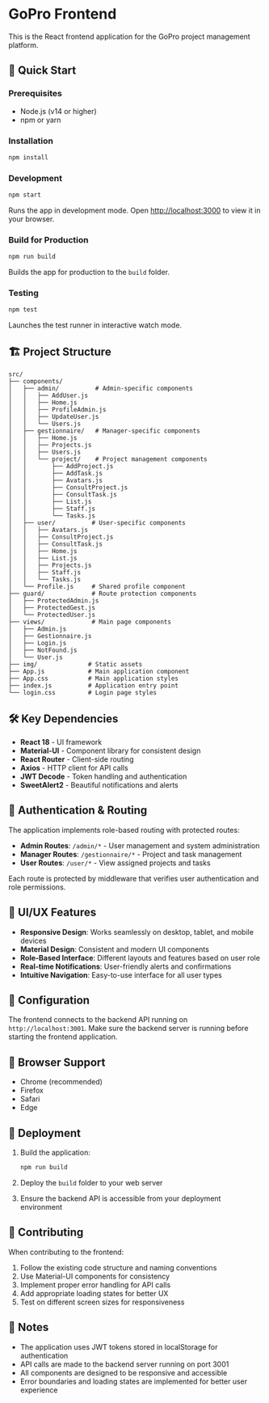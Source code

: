 # GoPro Frontend

This is the React frontend application for the GoPro project management platform.

## 🚀 Quick Start

### Prerequisites
- Node.js (v14 or higher)
- npm or yarn

### Installation
```bash
npm install
```

### Development
```bash
npm start
```
Runs the app in development mode. Open [http://localhost:3000](http://localhost:3000) to view it in your browser.

### Build for Production
```bash
npm run build
```
Builds the app for production to the `build` folder.

### Testing
```bash
npm test
```
Launches the test runner in interactive watch mode.

## 🏗️ Project Structure

```
src/
├── components/
│   ├── admin/          # Admin-specific components
│   │   ├── AddUser.js
│   │   ├── Home.js
│   │   ├── ProfileAdmin.js
│   │   ├── UpdateUser.js
│   │   └── Users.js
│   ├── gestionnaire/   # Manager-specific components
│   │   ├── Home.js
│   │   ├── Projects.js
│   │   ├── Users.js
│   │   └── project/    # Project management components
│   │       ├── AddProject.js
│   │       ├── AddTask.js
│   │       ├── Avatars.js
│   │       ├── ConsultProject.js
│   │       ├── ConsultTask.js
│   │       ├── List.js
│   │       ├── Staff.js
│   │       └── Tasks.js
│   ├── user/          # User-specific components
│   │   ├── Avatars.js
│   │   ├── ConsultProject.js
│   │   ├── ConsultTask.js
│   │   ├── Home.js
│   │   ├── List.js
│   │   ├── Projects.js
│   │   ├── Staff.js
│   │   └── Tasks.js
│   └── Profile.js     # Shared profile component
├── guard/             # Route protection components
│   ├── ProtectedAdmin.js
│   ├── ProtectedGest.js
│   └── ProtectedUser.js
├── views/             # Main page components
│   ├── Admin.js
│   ├── Gestionnaire.js
│   ├── Login.js
│   ├── NotFound.js
│   └── User.js
├── img/              # Static assets
├── App.js            # Main application component
├── App.css           # Main application styles
├── index.js          # Application entry point
└── login.css         # Login page styles
```

## 🛠️ Key Dependencies

- **React 18** - UI framework
- **Material-UI** - Component library for consistent design
- **React Router** - Client-side routing
- **Axios** - HTTP client for API calls
- **JWT Decode** - Token handling and authentication
- **SweetAlert2** - Beautiful notifications and alerts

## 🔐 Authentication & Routing

The application implements role-based routing with protected routes:

- **Admin Routes**: `/admin/*` - User management and system administration
- **Manager Routes**: `/gestionnaire/*` - Project and task management
- **User Routes**: `/user/*` - View assigned projects and tasks

Each route is protected by middleware that verifies user authentication and role permissions.

## 🎨 UI/UX Features

- **Responsive Design**: Works seamlessly on desktop, tablet, and mobile devices
- **Material Design**: Consistent and modern UI components
- **Role-Based Interface**: Different layouts and features based on user role
- **Real-time Notifications**: User-friendly alerts and confirmations
- **Intuitive Navigation**: Easy-to-use interface for all user types

## 🔧 Configuration

The frontend connects to the backend API running on `http://localhost:3001`. Make sure the backend server is running before starting the frontend application.

## 📱 Browser Support

- Chrome (recommended)
- Firefox
- Safari
- Edge

## 🚀 Deployment

1. Build the application:
   ```bash
   npm run build
   ```

2. Deploy the `build` folder to your web server

3. Ensure the backend API is accessible from your deployment environment

## 🤝 Contributing

When contributing to the frontend:

1. Follow the existing code structure and naming conventions
2. Use Material-UI components for consistency
3. Implement proper error handling for API calls
4. Add appropriate loading states for better UX
5. Test on different screen sizes for responsiveness

## 📝 Notes

- The application uses JWT tokens stored in localStorage for authentication
- API calls are made to the backend server running on port 3001
- All components are designed to be responsive and accessible
- Error boundaries and loading states are implemented for better user experience
